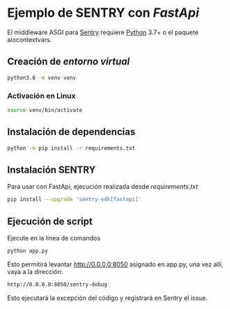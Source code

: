 # Ejemplo de **SENTRY** con *FastApi*
El middleware ASGI para [Sentry]('https://sentry.io/welcome/') requiere [Python]() 3.7+  o el paquete aiocontextvars. 

## Creación de *entorno virtual*

```bash
python3.8 -m venv venv
```
### Activación en Linux

```bash
source venv/bin/activate
```

## Instalación de dependencias

```bash
python -m pip install -r requirements.txt
```

## Instalación SENTRY 
Para usar con FastApi, ejecución realizada desde *requirements.txt*

```bash
pip install --upgrade 'sentry-sdk[fastapi]'
```


## Ejecución de script
Ejecute en la línea de comandos

```bash
python app.py
```

Esto permitirá levantar http://0.0.0.0:8050 asignado en app.py, una vez allí,
vaya a la dirección:

```html
http://0.0.0.0:8050/sentry-debug
```

Esto ejecutará la excepción del código y registrará en Sentry el issue.

